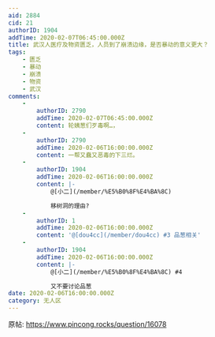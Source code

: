 ```yaml
---
aid: 2884
cid: 21
authorID: 1904
addTime: 2020-02-07T06:45:00.000Z
title: 武汉人医疗及物资匮乏，人员到了崩溃边缘，是否暴动的意义更大？
tags:
    - 匮乏
    - 暴动
    - 崩溃
    - 物资
    - 武汉
comments:
    -
        authorID: 2790
        addTime: 2020-02-07T06:45:00.000Z
        content: 轮姨葱们歹毒啊…，
    -
        authorID: 2790
        addTime: 2020-02-06T16:00:00.000Z
        content: 一帮又蠢又恶毒的下三烂。
    -
        authorID: 1904
        addTime: 2020-02-06T16:00:00.000Z
        content: |-
            @[小二](/member/%E5%B0%8F%E4%BA%8C)

            移树洞的理由?
    -
        authorID: 1
        addTime: 2020-02-06T16:00:00.000Z
        content: '@[dou4cc](/member/dou4cc) #3 品葱相关'
    -
        authorID: 1904
        addTime: 2020-02-06T16:00:00.000Z
        content: |-
            @[小二](/member/%E5%B0%8F%E4%BA%8C) #4

            又不要讨论品葱
date: 2020-02-06T16:00:00.000Z
category: 无人区
---
```


原帖: https://www.pincong.rocks/question/16078
